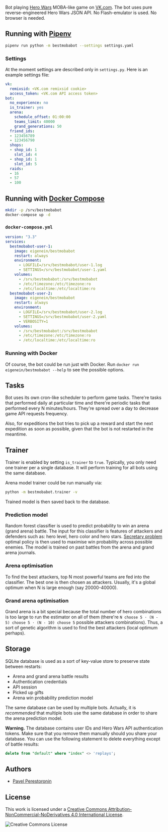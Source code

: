 Bot playing [Hero Wars](https://vk.com/app5327745) MOBA-like game on [VK.com](https://vk.com). The bot uses pure reverse-engineered Hero Wars JSON API. No Flash-emulator is used. No browser is needed.

## Running with [Pipenv](https://docs.pipenv.org/)

```bash
pipenv run python -m bestmobabot --settings settings.yaml
```

### Settings

At the moment settings are described only in `settings.py`. Here is an example settings file:

```yaml
vk:
  remixsid: <VK.com remixsid cookie>
  access_token: <VK.com API access token>
bot:
  no_experience: no
  is_trainer: yes
  arena:
    schedule_offset: 01:00:00
    teams_limit: 40000
    grand_generations: 50
  friend_ids:
  - 123456789
  - 123456790
  shops:
  - shop_id: 1
    slot_id: 4
  - shop_id: 1
    slot_id: 5
  raids:
  - 16
  - 57
  - 100
```

## Running with [Docker Compose](https://docs.docker.com/compose/)

```bash
mkdir -p /srv/bestmobabot
docker-compose up -d
```

### `docker-compose.yml`

```yaml
version: "3.3"
services:
  bestmobabot-user-1:
    image: eigenein/bestmobabot
    restart: always
    environment:
      - LOGFILE=/srv/bestmobabot/user-1.log
      - SETTINGS=/srv/bestmobabot/user-1.yaml
    volumes:
      - /srv/bestmobabot:/srv/bestmobabot
      - /etc/timezone:/etc/timezone:ro
      - /etc/localtime:/etc/localtime:ro
  bestmobabot-user-2:
    image: eigenein/bestmobabot
    restart: always
    environment:
      - LOGFILE=/srv/bestmobabot/user-2.log
      - SETTINGS=/srv/bestmobabot/user-2.yaml
      - VERBOSITY=1
    volumes:
      - /srv/bestmobabot:/srv/bestmobabot
      - /etc/timezone:/etc/timezone:ro
      - /etc/localtime:/etc/localtime:ro
```

### Running with Docker

Of course, the bot could be run just with Docker. Run `docker run eigenein/bestmobabot --help` to see the possible options.

## Tasks

Bot uses its own cron-like scheduler to perform game tasks. There're tasks that performed daily at particular time and there're periodic tasks that performed every N minutes/hours. They're spread over a day to decrease game API requests frequency.

Also, for expeditions the bot tries to pick up a reward and start the next expedition as soon as possible, given that the bot is not restarted in the meantime.

## Trainer

Trainer is enabled by setting `is_trainer` to `true`. Typically, you only need one trainer per a single database. It will perform training for all bots using the same database.

Arena model trainer could be run manually via:

```bash
python -m bestmobabot.trainer -v
```

Trained model is then saved back to the database.

### Prediction model

Random forest classifier is used to predict probability to win an arena (grand arena) battle. The input for this classifier is features of attackers and defenders such as: hero level, hero color and hero stars. [Secretary problem](https://en.wikipedia.org/wiki/Secretary_problem) optimal policy is then used to maximise win probability across possible enemies. The model is trained on past battles from the arena and grand arena journals.

### Arena optimisation

To find the best attackers, top N most powerful teams are fed into the classifier. The best one is then chosen as attackers. Usually, it's a global optimum when N is large enough (say 20000-40000).

### Grand arena optimisation

Grand arena is a bit special because the total number of hero combinations is too large to run the estimator on all of them (there're `N choose 5 ⋅ (N - 5) choose 5 ⋅ (N - 10) choose 5` possible attackers combinations). Thus, a sort of genetic algorithm is used to find the best attackers (local optimum perhaps).

## Storage

SQLite database is used as a sort of key-value store to preserve state between restarts:

* Arena and grand arena battle results
* Authentication credentials
* API session
* Picked up gifts
* Arena win probability prediction model

The same database can be used by multiple bots. Actually, it is _recommended_ that multiple bots use the same database in order to share the arena prediction model.

**Warning.** The database contains user IDs and Hero Wars API authentication tokens. Make sure that you remove them manually should you share your database. You can use the following statement to delete everything except of battle results:

```sql
delete from "default" where "index" <> 'replays';
```

## Authors

* [Pavel Perestoronin](https://github.com/eigenein)

## License

This work is licensed under a [Creative Commons Attribution-NonCommercial-NoDerivatives 4.0 International License](http://creativecommons.org/licenses/by-nc-nd/4.0/).

![Creative Commons License](https://i.creativecommons.org/l/by-nc-nd/4.0/88x31.png)
